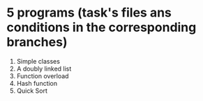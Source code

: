 # 5 programs (task's files ans conditions in the corresponding branches)
1) Simple classes
2) A doubly linked list
3) Function overload
4) Hash function
5) Quick Sort
